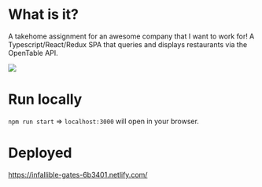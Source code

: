 # What is it?

A takehome assignment for an awesome company that I want to work for! A Typescript/React/Redux SPA that queries and displays restaurants via the OpenTable API.

<img src=https://github.com/jonathandannel/ristorio/blob/master/screen.png/>

# Run locally

`npm run start` => `localhost:3000` will open in your browser.

# Deployed

https://infallible-gates-6b3401.netlify.com/
